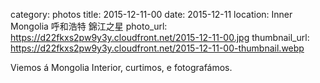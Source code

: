 category: photos 
title: 2015-12-11-00
date: 2015-12-11
location: Inner Mongolia 呼和浩特 錦江之星
photo_url: https://d22fkxs2pw9y3y.cloudfront.net/2015-12-11-00.jpg
thumbnail_url: https://d22fkxs2pw9y3y.cloudfront.net/2015-12-11-00-thumbnail.webp

Viemos á Mongolia Interior, curtimos, e fotografámos.                 